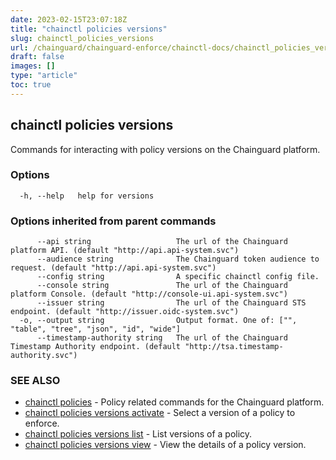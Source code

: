 ```yaml
---
date: 2023-02-15T23:07:18Z
title: "chainctl policies versions"
slug: chainctl_policies_versions
url: /chainguard/chainguard-enforce/chainctl-docs/chainctl_policies_versions/
draft: false
images: []
type: "article"
toc: true
---
```

## chainctl policies versions

Commands for interacting with policy versions on the Chainguard platform.

### Options

```
  -h, --help   help for versions
```

### Options inherited from parent commands

```
      --api string                   The url of the Chainguard platform API. (default "http://api.api-system.svc")
      --audience string              The Chainguard token audience to request. (default "http://api.api-system.svc")
      --config string                A specific chainctl config file.
      --console string               The url of the Chainguard platform Console. (default "http://console-ui.api-system.svc")
      --issuer string                The url of the Chainguard STS endpoint. (default "http://issuer.oidc-system.svc")
  -o, --output string                Output format. One of: ["", "table", "tree", "json", "id", "wide"]
      --timestamp-authority string   The url of the Chainguard Timestamp Authority endpoint. (default "http://tsa.timestamp-authority.svc")
```

### SEE ALSO

* [chainctl policies](/chainguard/chainguard-enforce/chainctl-docs/chainctl_policies/)	 - Policy related commands for the Chainguard platform.
* [chainctl policies versions activate](/chainguard/chainguard-enforce/chainctl-docs/chainctl_policies_versions_activate/)	 - Select a version of a policy to enforce.
* [chainctl policies versions list](/chainguard/chainguard-enforce/chainctl-docs/chainctl_policies_versions_list/)	 - List versions of a policy.
* [chainctl policies versions view](/chainguard/chainguard-enforce/chainctl-docs/chainctl_policies_versions_view/)	 - View the details of a policy version.

